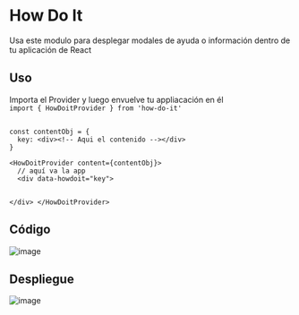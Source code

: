 # How Do It

Usa este modulo para desplegar modales de ayuda o información dentro de tu aplicación de React

## Uso
Importa el Provider y luego envuelve tu appliacación en él
<code> import { HowDoitProvider } from 'how-do-it'</code>

<code>
const contentObj = {
  key: &lt;div>&lt;!-- Aqui el contenido -->&lt;/div>
}
</code>


<code>
&lt;HowDoitProvider content={contentObj}>
  // aquí va la app
  &lt;div data-howdoit="key">

  &lt;/div>
&lt;/HowDoitProvider>
</code>

## Código
![image](https://github.com/zenx5/how-do-it/assets/26119733/8ebd8ae7-965d-49d1-9926-8435648a30cb)

## Despliegue
![image](https://github.com/zenx5/how-do-it/assets/26119733/5461bc94-4a24-40ab-9ed7-37360bb8485d)
